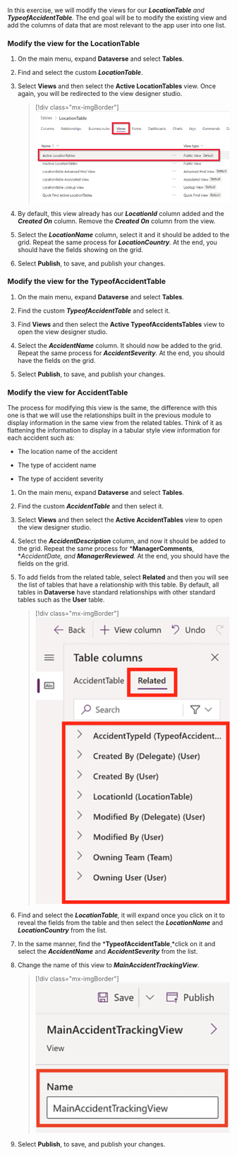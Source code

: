 In this exercise, we will modify the views for our ***LocationTable** and **TypeofAccidentTable**.* The end goal will be to modify the existing view and add the columns of data that are most relevant to the app user into one list.

### Modify the view for the LocationTable

1. On the main menu, expand **Dataverse** and select **Tables**.

1. Find and select the custom ***LocationTable***.

1. Select **Views** and then select the **Active LocationTables** view. Once again, you will be redirected to the view designer studio.

    > [!div class="mx-imgBorder"]
    > [![Screenshot of the Views option highlighted and the Active Location Tables option selected.](../media/7-views-option.png)](../media/7-views-option.png#lightbox)

1. By default, this view already has our ***LocationId*** column added and the ***Created On*** column. Remove the ***Created On*** column from the view.

1. Select the ***LocationName*** column, select it and it should be added to the grid. Repeat the same process for ***LocationCountry**.* At the end, you should have the fields showing on the grid.

1. Select **Publish**, to save, and publish your changes.

### Modify the view for the TypeofAccidentTable

1. On the main menu, expand **Dataverse** and select **Tables**.

1. Find the custom ***TypeofAccidentTable*** and select it.

1. Find **Views** and then select the **Active TypeofAccidentsTables** view to open the view designer studio.

1. Select the ***AccidentName*** column. It should now be added to the grid. Repeat the same process for ***AccidentSeverity**.* At the end, you should have the fields on the grid.

1. Select **Publish**, to save, and publish your changes.

### Modify the view for AccidentTable

The process for modifying this view is the same, the difference with this one is that we will use the relationships built in the previous module to display information in the same view from the related tables. Think of it as flattening the information to display in a tabular style view information for each accident such as:

- The location name of the accident

- The type of accident name

- The type of accident severity

1. On the main menu, expand **Dataverse** and select **Tables**.

1. Find the custom ***AccidentTable*** and then select it.

1. Select **Views** and then select the **Active AccidentTables** view to open the view designer studio.

1. Select the ***AccidentDescription*** column, and now it should be added to the grid. Repeat the same process for ***ManagerComments**, **AccidentDate, and **ManagerReviewed**.* At the end, you should have the fields on the grid.

1. To add fields from the related table, select **Related** and then you will see the list of tables that have a relationship with this table. By default, all tables in **Dataverse** have standard relationships with other standard tables such as the **User** table.

    > [!div class="mx-imgBorder"]
    > [![Screenshot of table columns with the Related option highlighted.](../media/8-related.png)](../media/8-related.png#lightbox)

1. Find and select the ***LocationTable**,* it will expand once you click on it to reveal the fields from the table and then select the ***LocationName*** and ***LocationCountry*** from the list.

1. In the same manner, find the ***TypeofAccidentTable**¸*click on it and select the ***AccidentName*** and ***AccidentSeverity*** from the list.

1. Change the name of this view to ***MainAccidentTrackingView***.

    > [!div class="mx-imgBorder"]
    > [![Screenshot of the updated Main Accident Tracking View name entered in the Name field and highlighted.](../media/9-main-accident-view.png)](../media/9-main-accident-view.png#lightbox)

1. Select **Publish**, to save, and publish your changes.
